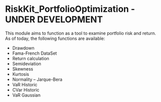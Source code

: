 # RiskKit_PortfolioOptimization - UNDER DEVELOPMENT


This module aims to function as a tool to examine portfolio risk and return.
As of today, the following functions are available:

+ Drawdown
+ Fama-French DataSet
+ Return calculation
+ Semideviation
+ Skewness
+ Kurtosis
+ Normality – Jarque-Bera 
+ VaR Historic
+ CVar Historic
+ VaR Gaussian


